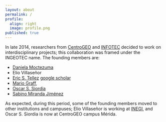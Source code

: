 ```yaml
---
layout: about
permalink: /
profile:
  align: right
  image: profile.png
published: true
---
```


In late 2014, researchers from [CentroGEO](http://www.centrogeo.org.mx) 
and [INFOTEC](http://infotec.mx) decided to work on interdisciplinary 
projects; this collaboration was framed under the INGEOTEC name. The founding 
members are:
- [Daniela Moctezuma](https://scholar.google.com/citations?user=SbtmwwsAAAAJ&hl=es&oi=ao)
- Elio Villaseñor
- [Eric S. Tellez](https://sadit.github.io) [google scholar](https://scholar.google.com/citations?user=6hmLQWsAAAAJ&hl=es&oi=ao)
- [Mario Graff](https://scholar.google.com/citations?user=euNI6oEAAAAJ&hl=es), 
- [Oscar S. Siordia](https://scholar.google.com/citations?user=E3azxIkAAAAJ&hl=es&oi=sra)
- [Sabino Miranda Jiménez](https://scholar.google.com/citations?user=KSlujd4AAAAJ&hl=es)

As expected, during this period, some of the founding members moved to other institutions and campuses; Elio Villaseñor is working at [INEGI](https://inegi.org.mx/), and Oscar S. Siordia is now at CentroGEO campus Mérida.

